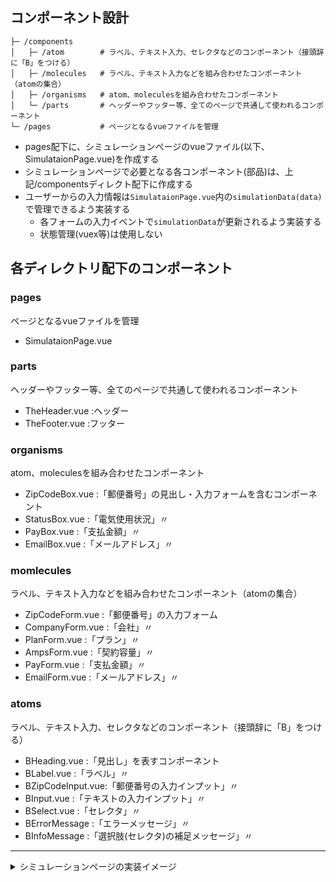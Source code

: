 ## コンポーネント設計

```
├─ /components
│   ├─ /atom        # ラベル、テキスト入力、セレクタなどのコンポーネント（接頭辞に「B」をつける）
│   ├─ /molecules   # ラベル、テキスト入力などを組み合わせたコンポーネント（atomの集合）
│   ├─ /organisms   # atom、moleculesを組み合わせたコンポーネント
│   └─ /parts       # ヘッダーやフッター等、全てのページで共通して使われるコンポーネント
└─ /pages           # ページとなるvueファイルを管理
```

- pages配下に、シミュレーションページのvueファイル(以下、SimulataionPage.vue)を作成する
- シミュレーションページで必要となる各コンポーネント(部品)は、上記/componentsディレクト配下に作成する
- ユーザーからの入力情報は`SimulataionPage.vue`内の`simulationData(data)`で管理できるよう実装する
  - 各フォームの入力イベントで`simulationData`が更新されるよう実装する
  - 状態管理(vuex等)は使用しない

## 各ディレクトリ配下のコンポーネント

### pages

ページとなるvueファイルを管理

- SimulataionPage.vue

### parts

ヘッダーやフッター等、全てのページで共通して使われるコンポーネント

- TheHeader.vue :ヘッダー
- TheFooter.vue :フッター

### organisms

atom、moleculesを組み合わせたコンポーネント

- ZipCodeBox.vue :「郵便番号」の見出し・入力フォームを含むコンポーネント
- StatusBox.vue :「電気使用状況」〃
- PayBox.vue :「支払金額」〃
- EmailBox.vue :「メールアドレス」〃

### momlecules

ラベル、テキスト入力などを組み合わせたコンポーネント（atomの集合）

- ZipCodeForm.vue :「郵便番号」の入力フォーム
- CompanyForm.vue :「会社」〃
- PlanForm.vue :「プラン」〃
- AmpsForm.vue :「契約容量」〃
- PayForm.vue :「支払金額」〃
- EmailForm.vue :「メールアドレス」〃

### atoms

ラベル、テキスト入力、セレクタなどのコンポーネント（接頭辞に「B」をつける）

- BHeading.vue :「見出し」を表すコンポーネント
- BLabel.vue :「ラベル」〃
- BZipCodeInput.vue:「郵便番号の入力インプット」〃
- BInput.vue :「テキストの入力インプット」〃
- BSelect.vue :「セレクタ」〃
- BErrorMessage :「エラーメッセージ」〃
- BInfoMessage :「選択肢(セレクタ)の補足メッセージ」〃

---

<details><summary>シミュレーションページの実装イメージ</summary><div>

![image](https://user-images.githubusercontent.com/18192657/147875163-720a5351-d5d4-4253-809b-3989939610a9.png)

</div></details>
